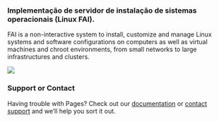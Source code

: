 ### Implementação de servidor de instalação de sistemas operacionais (Linux FAI).

FAI is a non-interactive system to install, customize and manage Linux systems and software configurations on computers as well as virtual machines and chroot environments, from small networks to large infrastructures and clusters.


<img src="http://i.imgur.com/b0bs5OR.png">



### Support or Contact
Having trouble with Pages? Check out our [documentation](https://help.github.com/pages) or [contact support](https://github.com/contact) and we’ll help you sort it out.


